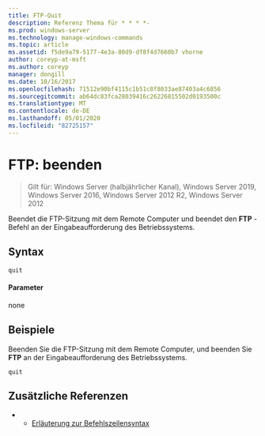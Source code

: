 ```yaml
---
title: FTP-Quit
description: Referenz Thema für * * * *-
ms.prod: windows-server
ms.technology: manage-windows-commands
ms.topic: article
ms.assetid: f5de9a79-5177-4e3a-80d9-df8f4d7660b7 vhorne
author: coreyp-at-msft
ms.author: coreyp
manager: dongill
ms.date: 10/16/2017
ms.openlocfilehash: 71512e90bf4115c1b51c8f8033ae87403a4c6856
ms.sourcegitcommit: ab64dc83fca28039416c26226815502d0193500c
ms.translationtype: MT
ms.contentlocale: de-DE
ms.lasthandoff: 05/01/2020
ms.locfileid: "82725157"
---
```

# <a name="ftp-quit"></a>FTP: beenden

> Gilt für: Windows Server (halbjährlicher Kanal), Windows Server 2019, Windows Server 2016, Windows Server 2012 R2, Windows Server 2012

Beendet die FTP-Sitzung mit dem Remote Computer und beendet den **FTP** -Befehl an der Eingabeaufforderung des Betriebssystems.   
## <a name="syntax"></a>Syntax  
```  
quit  
```  
#### <a name="parameters"></a>Parameter  
none  
## <a name="examples"></a>Beispiele  
Beenden Sie die FTP-Sitzung mit dem Remote Computer, und beenden Sie **FTP** an der Eingabeaufforderung des Betriebssystems.  
```  
quit  
```  
## <a name="additional-references"></a>Zusätzliche Referenzen  
-   - [Erläuterung zur Befehlszeilensyntax](command-line-syntax-key.md)  
